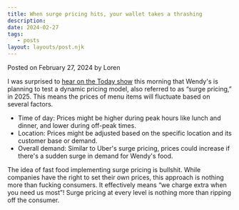 ```yaml
---
title: When surge pricing hits, your wallet takes a thrashing
description:
date: 2024-02-27
tags:
   - posts
layout: layouts/post.njk
---
```


Posted on February 27, 2024 by Loren

I was surprised to [hear on the Today show](https://news.yahoo.com/lifestyle/wendys-start-testing-uber-style-094524758.html) this morning that Wendy's is planning to test a dynamic pricing model, also referred to as “surge pricing,” in 2025. This means the prices of menu items will fluctuate based on several factors.

-  Time of day: Prices might be higher during peak hours like lunch and dinner, and lower during off-peak times.
-  Location: Prices might be adjusted based on the specific location and its customer base or demand.
-  Overall demand: Similar to Uber's surge pricing, prices could increase if there's a sudden surge in demand for Wendy's food.

The idea of fast food implementing surge pricing is bullshit. While companies have the right to set their own prices, this approach is nothing more than fucking consumers. It effectively means “we charge extra when you need us most”! Surge pricing at every level is nothing more than ripping off the consumer.
